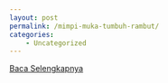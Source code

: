 ```yaml
---
layout: post
permalink: /mimpi-muka-tumbuh-rambut/
categories:
    - Uncategorized
---
```


[Baca Selengkapnya](/05)